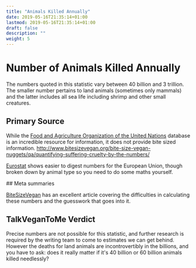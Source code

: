 ```yaml
---
title: "Animals Killed Annually"
date: 2019-05-16T21:35:14+01:00
lastmod: 2019-05-16T21:35:14+01:00
draft: false
description: ""
weight: 5
---
```


# Number of Animals Killed Annually

The numbers quoted in this statistic vary between 40 billion and 3 trillion.  
The smaller number pertains to land animals (sometimes only mammals) and the latter includes all sea life including shrimp and other small creatures.

## Primary Source

While the [Food and Agriculture Organization of the United Nations](http://www.fao.org/faostat/en/#data/QL) database is an incredible resource for information, it does not provide bite sized information.
http://www.bitesizevegan.org/bite-size-vegan-nuggets/qa/quantifying-suffering-cruelty-by-the-numbers/

[Eurostat](http://appsso.eurostat.ec.europa.eu/nui/show.do?dataset=apro_mt_pann&lang=en) shows easier to digest numbers for the European Union, though broken down by animal type so you need to do some maths yourself.

## Meta summaries

[BiteSizeVegan](http://www.bitesizevegan.org/bite-size-vegan-nuggets/qa/quantifying-suffering-cruelty-by-the-numbers/) has an excellent article covering the difficulties in calculating these numbers and the guesswork that goes into it.

## TalkVeganToMe Verdict

Precise numbers are not possible for this statistic, and further research is required by the writing team to come to estimates we can get behind. However the deaths for land animals are incontrovertibly in the billions, and you have to ask: does it really matter if it's 40 billion or 60 billion animals killed needlessly?
